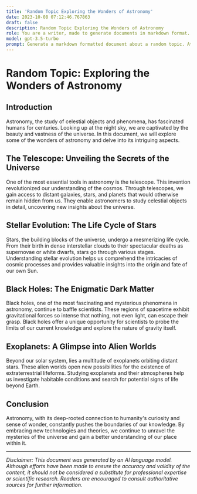 ```yaml
---
title: 'Random Topic Exploring the Wonders of Astronomy'
date: 2023-10-08 07:12:46.767863
draft: false
description: Random Topic Exploring the Wonders of Astronomy
role: You are a writer, made to generate documents in markdown format. It is very important that all of the documents you generate are in valid markdown format.
model: gpt-3.5-turbo
prompt: Generate a markdown formatted document about a random topic. At the bottom, include a disclaimer explaining that the document was generated by you. The first line of the document should be the title. Make sure that the entire document is in proper markdown format, using a mix of various tags to make the document visually appealing.
---
```


# Random Topic: Exploring the Wonders of Astronomy

## Introduction
Astronomy, the study of celestial objects and phenomena, has fascinated humans for centuries. Looking up at the night sky, we are captivated by the beauty and vastness of the universe. In this document, we will explore some of the wonders of astronomy and delve into its intriguing aspects.

## The Telescope: Unveiling the Secrets of the Universe
One of the most essential tools in astronomy is the telescope. This invention revolutionized our understanding of the cosmos. Through telescopes, we gain access to distant galaxies, stars, and planets that would otherwise remain hidden from us. They enable astronomers to study celestial objects in detail, uncovering new insights about the universe.

## Stellar Evolution: The Life Cycle of Stars
Stars, the building blocks of the universe, undergo a mesmerizing life cycle. From their birth in dense interstellar clouds to their spectacular deaths as supernovae or white dwarfs, stars go through various stages. Understanding stellar evolution helps us comprehend the intricacies of cosmic processes and provides valuable insights into the origin and fate of our own Sun.

## Black Holes: The Enigmatic Dark Matter
Black holes, one of the most fascinating and mysterious phenomena in astronomy, continue to baffle scientists. These regions of spacetime exhibit gravitational forces so intense that nothing, not even light, can escape their grasp. Black holes offer a unique opportunity for scientists to probe the limits of our current knowledge and explore the nature of gravity itself.

## Exoplanets: A Glimpse into Alien Worlds
Beyond our solar system, lies a multitude of exoplanets orbiting distant stars. These alien worlds open new possibilities for the existence of extraterrestrial lifeforms. Studying exoplanets and their atmospheres help us investigate habitable conditions and search for potential signs of life beyond Earth.

## Conclusion
Astronomy, with its deep-rooted connection to humanity's curiosity and sense of wonder, constantly pushes the boundaries of our knowledge. By embracing new technologies and theories, we continue to unravel the mysteries of the universe and gain a better understanding of our place within it.

---

*Disclaimer: This document was generated by an AI language model. Although efforts have been made to ensure the accuracy and validity of the content, it should not be considered a substitute for professional expertise or scientific research. Readers are encouraged to consult authoritative sources for further information.*